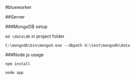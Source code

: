 #blueworker

##Server

###MongoDB setup

`md \data\db` in project folder

`C:\mongodb\bin\mongod.exe --dbpath d:\test\mongodb\data`

###Node.js usage

`npm install`

`node app`
